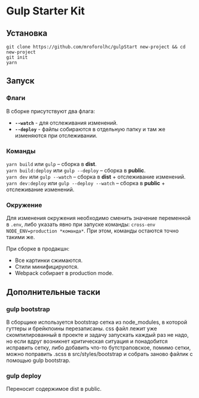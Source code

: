 # Gulp Starter Kit

##  Установка
```
git clone https://github.com/mroforolhc/gulpStart new-project && cd new-project
git init
yarn
```
## Запуск

### Флаги
В сборке присутствуют два флага:  
* **`--watch`** - для отслеживания изменений.  
* **`--deploy`** - файлы собираются в отдельную папку и там же изменяются при отслеживании.  

### Команды
`yarn build` или `gulp` – сборка в **dist**.  
`yarn build:deploy` или `gulp --deploy` – сборка в **public**.  
`yarn dev` или `gulp --watch` – сборка в **dist** + отслеживание изменений.  
`yarn dev:deploy` или `gulp --deploy --watch` – сборка в **public** + отслеживание изменений.  

### Окружение
Для изменения окружения необходимо сменить значение переменной в `.env`, либо указать явно при запуске команды: `cross-env NODE_ENV=production *команда*`. При этом, команды остаются точно такими же.

При сборке в продакшн:
* Все картинки сжимаются.
* Стили минифицируются.
* Webpack собирает в production mode.
 
## Дополнительные таски
### gulp bootstrap
В сборщике используется bootstrap сетка из node_modules, 
в которой гуттеры и брейкпоины перезаписаны. 
css файл лежит уже скомпилированный в проекте и задачу запускать каждый 
раз не надо, но если вдруг возникнет критическая ситуация и понадобится 
исправить сетку, либо добавить что-то бутстраповское, помимо сетки, 
можно поправить .scss в src/styles/bootstrap и собрать заново файлик с 
помощью gulp bootstrap.

### gulp deploy
Переносит содержимое dist в public.
